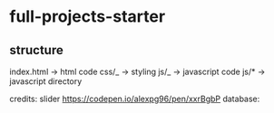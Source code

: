 # full-projects-starter

## structure

index.html -> html code
css/_ -> styling
js/_ -> javascript code
js/\* -> javascript directory

credits: slider https://codepen.io/alexpg96/pen/xxrBgbP
database:
